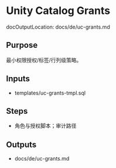 # Unity Catalog Grants

docOutputLocation: docs/de/uc-grants.md

## Purpose

最小权限授权/标签/行列级策略。

## Inputs

- templates/uc-grants-tmpl.sql

## Steps

- 角色与授权脚本；审计路径

## Outputs

- docs/de/uc-grants.md

